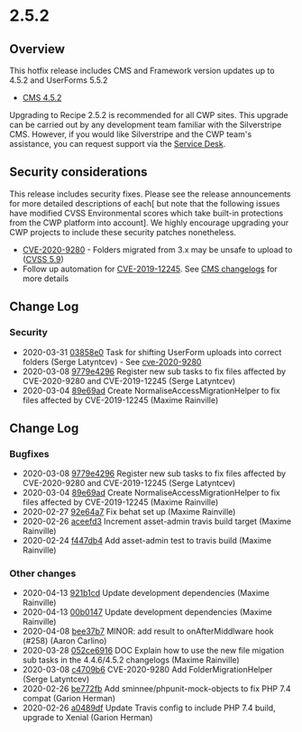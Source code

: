 # 2.5.2

## Overview

This hotfix release includes CMS and Framework version updates up to 4.5.2 and UserForms 5.5.2

- [CMS 4.5.2](https://docs.silverstripe.org/en/4/changelogs/4.5.2/)


Upgrading to Recipe 2.5.2 is recommended for all CWP sites. This upgrade can be carried out by any development team familiar with the Silverstripe CMS. However, if you would like Silverstripe and the CWP team's assistance, you can request support via the [Service Desk](https://www.cwp.govt.nz/service-desk/new-request/).


## Security considerations

This release includes  security fixes. Please see the release announcements for more detailed descriptions of each[ but note that the following issues have modified CVSS Environmental scores which take built-in protections from the CWP platform into account]. We highly encourage upgrading your CWP projects to include these security patches nonetheless.

 * [CVE-2020-9280](https://www.silverstripe.org/download/security-releases/CVE-2020-9280) - Folders migrated from 3.x may be unsafe to upload to ([CVSS 5.9](https://nvd.nist.gov/vuln-metrics/cvss/v3-calculator?vector=AV:N/AC:H/PR:N/UI:N/S:U/C:H/I:N/A:N&version=3.1))
 * Follow up automation for [CVE-2019-12245](https://www.silverstripe.org/download/security-releases/CVE-2019-12245). See [CMS changelogs](https://docs.silverstripe.org/en/4/changelogs/4.5.2/) for more details


## Change Log

### Security

 * 2020-03-31 [03858e0](https://github.com/silverstripe/silverstripe-userforms/commit/03858e0265a1a8c334f312a8059c9ca88a8d98bd) Task for shifting UserForm uploads into correct folders (Serge Latyntcev) - See [cve-2020-9280](https://www.silverstripe.org/download/security-releases/cve-2020-9280)
 * 2020-03-08 [9779e4296](https://github.com/silverstripe/silverstripe-framework/commit/9779e42963031a0fed2ed01fc3b8e470d1114723) Register new sub tasks to fix files affected by CVE-2020-9280 and CVE-2019-12245 (Serge Latyntcev)
 * 2020-03-04 [89e69ad](https://github.com/silverstripe/silverstripe-assets/commit/89e69ad3b06072dc841d081c36063475e39df4f9) Create NormaliseAccessMigrationHelper to fix files affected by CVE-2019-12245 (Maxime Rainville)
<!--- Changes below this line will be automatically regenerated -->

## Change Log

### Bugfixes

 * 2020-03-08 [9779e4296](https://github.com/silverstripe/silverstripe-framework/commit/9779e42963031a0fed2ed01fc3b8e470d1114723) Register new sub tasks to fix files affected by CVE-2020-9280 and CVE-2019-12245 (Serge Latyntcev)
 * 2020-03-04 [89e69ad](https://github.com/silverstripe/silverstripe-assets/commit/89e69ad3b06072dc841d081c36063475e39df4f9) Create NormaliseAccessMigrationHelper to fix files affected by CVE-2019-12245 (Maxime Rainville)
 * 2020-02-27 [92e64a7](https://github.com/silverstripe/silverstripe-graphql/commit/92e64a7109eb265c5b34e83b67e392c763fd2de3) Fix behat set up (Maxime Rainville)
 * 2020-02-26 [aceefd3](https://github.com/silverstripe/silverstripe-graphql/commit/aceefd3af06d4e8f39354ad17f0d433857384448) Increment asset-admin travis build target (Maxime Rainville)
 * 2020-02-24 [f447db4](https://github.com/silverstripe/silverstripe-graphql/commit/f447db469bb91e5ca1ac9f83b37a57e48ed399a1) Add asset-admin test to travis build (Maxime Rainville)

### Other changes

 * 2020-04-13 [921b1cd](https://github.com/silverstripe/recipe-cms/commit/921b1cd7250fab6f924b47401c981c0554444a47) Update development dependencies (Maxime Rainville)
 * 2020-04-13 [00b0147](https://github.com/silverstripe/recipe-core/commit/00b014795d147ff96e5b5b0d97994abe44cb2f90) Update development dependencies (Maxime Rainville)
 * 2020-04-08 [bee37b7](https://github.com/silverstripe/silverstripe-graphql/commit/bee37b7d742a57fcfb7fe90782d1f9d16f07962e) MINOR: add result to onAfterMiddlware hook (#258) (Aaron Carlino)
 * 2020-03-28 [052ce6916](https://github.com/silverstripe/silverstripe-framework/commit/052ce6916cc72e57c6d9c8f86b02598f9af169a2) DOC Explain how to use the new file migation sub tasks in the 4.4.6/4.5.2 changelogs (Maxime Rainville)
 * 2020-03-08 [c4709b6](https://github.com/silverstripe/silverstripe-assets/commit/c4709b6c6af840ea618b36d8ffe76f1ed48a21b3) CVE-2020-9280 Add FolderMigrationHelper (Serge Latyntcev)
 * 2020-02-26 [be772fb](https://github.com/silverstripe/silverstripe-graphql/commit/be772fbcf253412ee26a72492041c30f0c5b9162) Add sminnee/phpunit-mock-objects to fix PHP 7.4 compat (Garion Herman)
 * 2020-02-26 [a0489df](https://github.com/silverstripe/silverstripe-graphql/commit/a0489df0c35f18698956c7a0a98cda7f3077e0ff) Update Travis config to include PHP 7.4 build, upgrade to Xenial (Garion Herman)
<!--- Changes above this line will be automatically regenerated -->